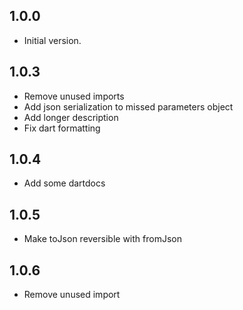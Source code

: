 ## 1.0.0

- Initial version.

## 1.0.3

- Remove unused imports
- Add json serialization to missed parameters object
- Add longer description
- Fix dart formatting

## 1.0.4

- Add some dartdocs

## 1.0.5

- Make toJson reversible with fromJson

## 1.0.6

- Remove unused import